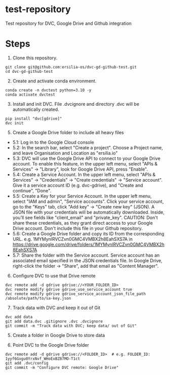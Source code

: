 # test-repository
Test repository for DVC, Google Drive and Github integration

# Steps

1. Clone this repository.

```
git clone git@github.com:ersilia-os/dvc-gd-github-test.git
cd dvc-gd-github-test
```

2. Create and activate conda environment.

```
conda create -n dvctest python=3.10 -y
conda activate dvctest
```

3. Install and init DVC. File .dvcignore and directory .dvc will be automatically created.

```
pip install "dvc[gdrive]"
dvc init
```

5. Create a Google Drive folder to include all heavy files

- 5.1: Log in to the Google Cloud console
- 5.2: In the search bar, select "Create a project". Choose a Project name, and leave Organisation and Location as "ersilia.io"
- 5.3: DVC will use the Google Drive API to connect to your Google Drive account. To enable this feature, in the upper left menu, select "APIs & Services" → "Library", look for Google Drive API, press "Enable". 
- 5.4: Create a Service Account. In the upper left menu, select "APIs & Services" → "Credentials" → "Create credentials" → "Service account". Give it a service account ID (e.g. dvc-gdrive), and "Create and continue", "Done".
- 5.5: Create a Key for your Service Account. In the upper left menu, select "IAM and admin", "Service accounts". Click your service account, go to the "Keys" tab, click "Add key" → "Create new key" (JSON). A JSON file with your credentials will be automatically downloaded. Inside, you’ll see fields like "client_email" and "private_key". CAUTION: Don't share these credentials, as they grant direct access to your Google Drive account. Don't include this file in your Github repository. 
- 5.6: Create a Google Drive folder and copy its ID from the corresponding URL. e.g. 1MYMynlRVCZvn0GMC4VMBX2h8EahSXS7A in https://drive.google.com/drive/folders/1MYMynlRVCZvn0GMC4VMBX2h8EahSXS7A
- 5.7: Share the folder with the Service account. Service account has an associated email specified in the JSON credentials file. In Google Drive, right-click the folder → "Share", add that email as "Content Manager".

6. Configure DVC to use that Drive remote

```
dvc remote add -d gdrive gdrive://<YOUR_FOLDER_ID>
dvc remote modify gdrive gdrive_use_service_account true
dvc remote modify gdrive gdrive_service_account_json_file_path /absolute/path/to/sa-key.json

```

7. Track data with DVC and keep it out of Git

```
dvc add data
git add data.dvc .gitignore .dvc .dvcignore
git commit -m "Track data with DVC; keep data/ out of Git"

```

5. Create a folder in Google Drive to store data

6. Point DVC to the Google Drive folder

```
dvc remote add -d gdrive gdrive://<FOLDER_ID>  # e.g. FOLDER_ID: 1yyf6Gxgu0YrxNvf_WHoExBZ87MO-T1ct
git add .dvc/config
git commit -m "Configure DVC remote: Google Drive"

```
